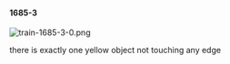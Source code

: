 #### 1685-3
![train-1685-3-0.png](https://github.com/lil-lab/nlvr/raw/master/nlvr/train/images/31/train-1685-3-0.png "train-1685-3-0.png")

there is exactly one yellow object not touching any edge